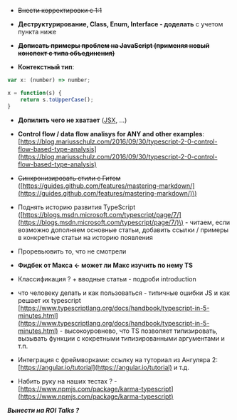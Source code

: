 * ~~Внести корректировки с 1:1~~
* **Деструктурирование, Class, Enum, Interface - доделать** с учетом пункта ниже
* ~~**Дописать примеры проблем на JavaScript \(применяя новый конспект с типа объединения\)**~~

* **Контекстный тип**:

```js
var x: (number) => number;

x = function(s) {
    return s.toUpperCase();
}
```

* **Допилить чего не хватает** \([JSX](https://facebook.github.io/jsx/), ...\)
* **Control flow / data flow analisys for ANY and other examples**: [https://blog.mariusschulz.com/2016/09/30/typescript-2-0-control-flow-based-type-analysis](https://blog.mariusschulz.com/2016/09/30/typescript-2-0-control-flow-based-type-analysis)

* ~~Синхронизировать стили с Гитом~~ \([https://guides.github.com/features/mastering-markdown/](https://guides.github.com/features/mastering-markdown/)\)

* Поднять историю развития TypeScript \([https://blogs.msdn.microsoft.com/typescript/page/7/](https://blogs.msdn.microsoft.com/typescript/page/7/)\) - читаем, если возможно дополняем основные статьи, добавить ссылки / примеры в конкретные статьи на историю появления

* Проревьювить то, что не смотрели

* **Фидбек от Макса &lt;- может ли Макс изучить по нему TS**

* Классификация ? + вводные статьи - подроби introduction

* что человеку делать и как пользоваться - типичные ошибки JS и как решает их typescript [https://www.typescriptlang.org/docs/handbook/typescript-in-5-minutes.html](https://www.typescriptlang.org/docs/handbook/typescript-in-5-minutes.html) - высокоуровнево, что TS позволяет типизировать, вызывать функции с кокретными типизированными аргументами и т.п.

* Интеграция с фреймворками: ссылку на туториал из Ангуляра 2: [https://angular.io/tutorial](https://angular.io/tutorial) и т.д.

* Набить руку на наших тестах ? - [https://www.npmjs.com/package/karma-typescript](https://www.npmjs.com/package/karma-typescript)

_**Вынести на ROI Talks ?**_

